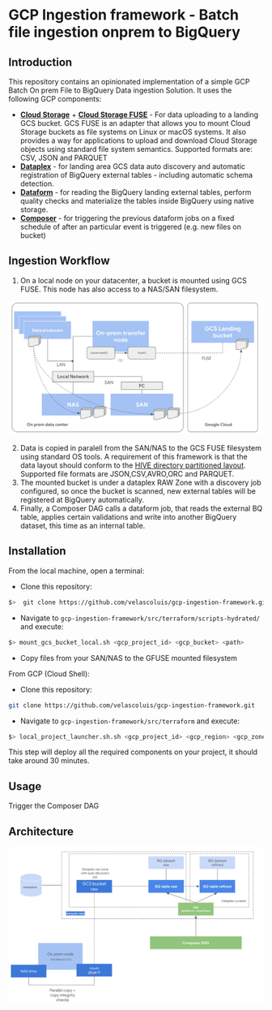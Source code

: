 # GCP Ingestion framework - Batch file ingestion onprem to BigQuery

## Introduction

This repository contains an opinionated implementation of a simple GCP Batch On prem File to BigQuery Data ingestion Solution.
It uses the following GCP components:

* [**Cloud Storage**](https://cloud.google.com/storage) + [**Cloud Storage FUSE**](https://cloud.google.com/storage/docs/gcs-fuse) - For data uploading to a landing GCS bucket. GCS FUSE is an adapter that allows you to mount Cloud Storage buckets as file systems on Linux or macOS systems. It also provides a way for applications to upload and download Cloud Storage objects using standard file system semantics. Supported formats are: CSV, JSON and PARQUET
* [**Dataplex**](https://cloud.google.com/dataplex) - for landing area GCS data auto discovery and automatic registration of BigQuery external tables - including automatic schema detection.
* [**Dataform**](https://cloud.google.com/dataform) - for reading the BigQuery landing external tables, perform quality checks and materialize the tables inside BigQuery using native storage.
* [**Composer**](https://cloud.google.com/composer) - for triggering the previous dataform jobs on a fixed schedule of after an particular event is triggered (e.g. new files on bucket)



## Ingestion Workflow

1. On a local node on your datacenter, a bucket is mounted using GCS FUSE. This node has also access to a NAS/SAN filesystem. 

![alt text](assets/02.png)

2. Data is copied in paralell from the SAN/NAS to the GCS FUSE filesystem using standard OS tools. A requirement of this framework is that the data layout should conform to the [HIVE directory partitioned layout](https://cloud.google.com/bigquery/docs/hive-partitioned-queries-gcs#supported_data_layouts). Supported file formats are JSON,CSV,AVRO,ORC and PARQUET.
3. The mounted bucket is under a dataplex RAW Zone with a discovery job configured, so once the bucket is scanned, new external tables will be registered at BigQuery automatically.
4. Finally, a Composer DAG calls a dataform job, that reads the external BQ table, applies certain validations and write into another BigQuery dataset, this time as an internal table.


## Installation

From the local machine, open a terminal:
- Clone this repository:
```bash
$>  git clone https://github.com/velascoluis/gcp-ingestion-framework.git
```
- Navigate to `gcp-ingestion-framework/src/terraform/scripts-hydrated/` and execute:
```bash
$> mount_gcs_bucket_local.sh <gcp_project_id> <gcp_bucket> <path>
```
- Copy files from your SAN/NAS to the GFUSE mounted filesystem


From GCP (Cloud Shell):
- Clone this repository:

```bash
git clone https://github.com/velascoluis/gcp-ingestion-framework.git
```

- Navigate to `gcp-ingestion-framework/src/terraform` and execute:
```bash
$> local_project_launcher.sh.sh <gcp_project_id> <gcp_region> <gcp_zone> <gcp_user_id>
```
This step will deploy all the required components on your project, it should take around 30 minutes.

## Usage

Trigger the Composer DAG


## Architecture

![alt text](assets/01.png)